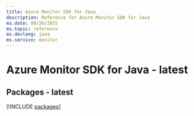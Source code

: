 ```yaml
---
title: Azure Monitor SDK for Java
description: Reference for Azure Monitor SDK for Java
ms.date: 09/26/2025
ms.topic: reference
ms.devlang: java
ms.service: monitor
---
```

# Azure Monitor SDK for Java - latest
## Packages - latest
[!INCLUDE [packages](monitor-index.md)]